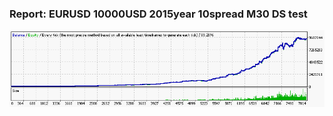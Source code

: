 
### Report: EURUSD 10000USD 2015year 10spread M30 DS test

![EURUSD 10000USD 2015year 10spread M30 DS test.txt](./EURUSD-10000USD-2015year-10spread-M30-DS-test.gif)

